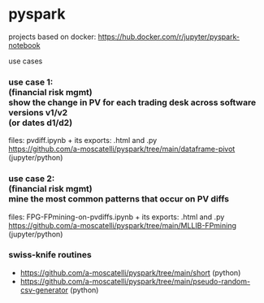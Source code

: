 # pyspark

projects based on docker:
https://hub.docker.com/r/jupyter/pyspark-notebook


use cases

<h3>
  use case 1:<br>
  (financial risk mgmt)<br>
  show the change in PV for each trading desk across software versions v1/v2<br>
  (or dates d1/d2) 
</h3>

files:
pvdiff.ipynb + its exports: .html and .py<br>
https://github.com/a-moscatelli/pyspark/tree/main/dataframe-pivot (jupyter/python)

<h3>
  use case 2:<br>
  (financial risk mgmt)<br>
  mine the most common patterns that occur on PV diffs
</h3>

files:
FPG-FPmining-on-pvdiffs.ipynb + its exports: .html and .py<br>
https://github.com/a-moscatelli/pyspark/tree/main/MLLIB-FPmining (jupyter/python)

<h3>
  swiss-knife routines
</h3>

* https://github.com/a-moscatelli/pyspark/tree/main/short (python)
* https://github.com/a-moscatelli/pyspark/tree/main/pseudo-random-csv-generator (python)
